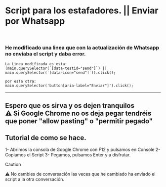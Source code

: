 # Script para los estafadores. || Enviar por Whatsapp
<br>

### He modificado una linea que con la actualización de Whatsapp no enviaba el script y daba error.

```
La Linea modificada es esta:
(main.querySelector(`[data-testid="send"]`) || main.querySelector(`[data-icon="send"]`)).click();

```
```
por esta otra:
main.querySelector('button[aria-label="Enviar"]').click();
```
-----------------------------------------------------------------------------------------------------
Espero que os sirva y os dejen tranquilos
<br>
⚠️ Si Google Chrome no os deja pegar tendréis que poner "allow pasting" o "permitir pegado"
<br>
-----------------------------------------------------------------------------------------------------
## Tutorial de como se hace.
1- Abrimos la consola de Google Chrome con F12 y pulsamos en Console
2- Copiamos el Script
3- Pegamos, pulsamos Enter y a disfrutar.
<br>

> [!CAUTION]
> ⚠️ No cambies de conversación las veces que he cambiado ha enviado el script a la otra conversación.

